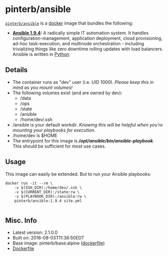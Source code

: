 # pinterb/ansible  

[`pinterb/ansible`][1] is a [docker][2] image that bundles the following:  
* **[Ansible 1.9.4][3]:** A radically simple IT automation system. It handles configuration-management, application deployment, cloud provisioning, ad-hoc task-execution, and multinode orchestration - including trivializing things like zero downtime rolling updates with load balancers. Ansible is written in [Python](https://www.python.org/).    

## Details
* The container runs as "dev" user (i.e. UID 1000). *Please keep this in mind as you mount volumes!* 
* The following volumes exist (and are owned by dev):  
  - /data
  - /ops
  - /state
  - /ansible
  - /home/dev/.ssh
* /ansible is your default workdir. *Knowing this will be helpful when you're mounting your playbooks for execution.*   
* /home/dev is $HOME
* The entrypoint for this image is ***/opt/ansible/bin/ansible-playbook***.  This should be sufficient for most use cases.

## Usage 
This image can easily be extended.  But to run your Ansible playbooks:

````
docker run -it --rm \
	-v $(SSH_DIR):/home/dev/.ssh \
	-v $(CURRENT_DIR):/state:rw \
	-v $(PLAYBOOK_DIR):/ansible:rw \
	pinterb/ansible:1.9.4 site.yml
		
````

## Misc. Info 
* Latest version: 2.1.0.0   
* Built on: 2016-08-03T11:38:50EDT   
* Base image: pinterb/base:alpine ([dockerfile][6])  
* [Dockerfile][7]

[1]: https://hub.docker.com/r/pinterb/ansible/   
[2]: https://docker.com 
[3]: http://www.ansible.com/home  
[4]: https://galaxy.ansible.com/list#/roles/464    
[5]: https://github.com/geerlingguy
[6]: https://github.com/pinterb/dockerfiles/blob/master/base/alpine
[7]: https://github.com/pinterb/dockerfiles/tree/master/ansible